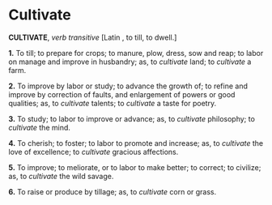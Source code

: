 # Cultivate

**CULTIVATE**, _verb transitive_ \[Latin , to till, to dwell.\]

**1.** To till; to prepare for crops; to manure, plow, dress, sow and reap; to labor on manage and improve in husbandry; as, to _cultivate_ land; to _cultivate_ a farm.

**2.** To improve by labor or study; to advance the growth of; to refine and improve by correction of faults, and enlargement of powers or good qualities; as, to _cultivate_ talents; to _cultivate_ a taste for poetry.

**3.** To study; to labor to improve or advance; as, to _cultivate_ philosophy; to _cultivate_ the mind.

**4.** To cherish; to foster; to labor to promote and increase; as, to _cultivate_ the love of excellence; to _cultivate_ gracious affections.

**5.** To improve; to meliorate, or to labor to make better; to correct; to civilize; as, to _cultivate_ the wild savage.

**6.** To raise or produce by tillage; as, to _cultivate_ corn or grass.